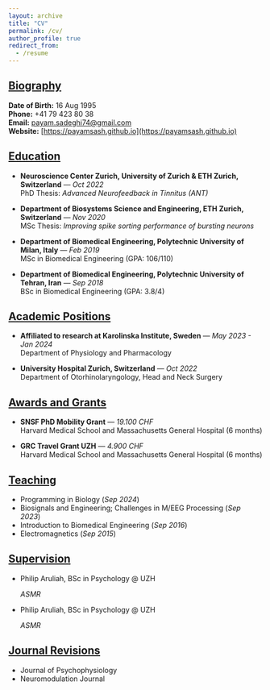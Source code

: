 ```yaml
---
layout: archive
title: "CV"
permalink: /cv/
author_profile: true
redirect_from:
  - /resume
---
```


## [Biography](#)

**Date of Birth:** 16 Aug 1995\
**Phone:** +41 79 423 80 38\
**Email:** [payam.sadeghi74@gmail.com](mailto:payam.sadeghi74@gmail.com)  
**Website:** [https://payamsash.github.io](https://payamsash.github.io)  


## [Education](#)

- **Neuroscience Center Zurich, University of Zurich & ETH Zurich, Switzerland** — *Oct 2022*  
  PhD Thesis: *Advanced Neurofeedback in Tinnitus (ANT)*

- **Department of Biosystems Science and Engineering, ETH Zurich, Switzerland** — *Nov 2020*  
  MSc Thesis: *Improving spike sorting performance of bursting neurons*

- **Department of Biomedical Engineering, Polytechnic University of Milan, Italy** — *Feb 2019*  
  MSc in Biomedical Engineering (GPA: 106/110)

- **Department of Biomedical Engineering, Polytechnic University of Tehran, Iran** — *Sep 2018*  
  BSc in Biomedical Engineering (GPA: 3.8/4)


## [Academic Positions](#)

- **Affiliated to research at Karolinska Institute, Sweden** — *May 2023 - Jan 2024*  
  Department of Physiology and Pharmacology

- **University Hospital Zurich, Switzerland** — *Oct 2022*  
  Department of Otorhinolaryngology, Head and Neck Surgery


## [Awards and Grants](#)

- **SNSF PhD Mobility Grant** — *19.100 CHF*  
  Harvard Medical School and Massachusetts General Hospital (6 months)

- **GRC Travel Grant UZH** — *4.900 CHF*  
  Harvard Medical School and Massachusetts General Hospital (6 months)


## [Teaching](#)

- Programming in Biology (*Sep 2024*)
- Biosignals and Engineering; Challenges in M/EEG Processing (*Sep 2023*)
- Introduction to Biomedical Engineering (*Sep 2016*)
- Electromagnetics (*Sep 2015*)

## [Supervision](#)
- Philip Aruliah, BSc in Psychology @ UZH

  *ASMR*
- Philip Aruliah, BSc in Psychology @ UZH
  
  *ASMR*

  

## [Journal Revisions](#)

- Journal of Psychophysiology
- Neuromodulation Journal


